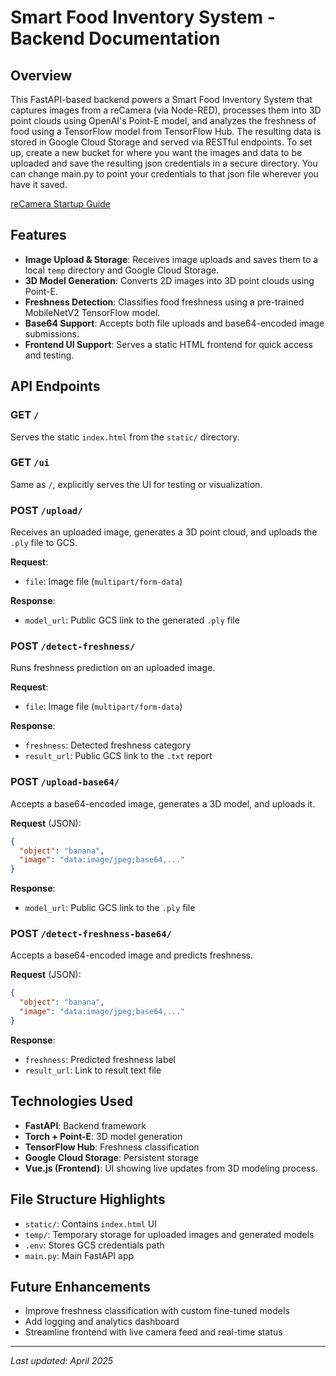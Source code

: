 
# Smart Food Inventory System - Backend Documentation

## Overview

This FastAPI-based backend powers a Smart Food Inventory System that captures images from a reCamera (via Node-RED), processes them into 3D point clouds using OpenAI's Point-E model, and analyzes the freshness of food using a TensorFlow model from TensorFlow Hub. The resulting data is stored in Google Cloud Storage and served via RESTful endpoints.
To set up, create a new bucket for where you want the images and data to be uploaded and save the resulting json credentials in a secure directory. You can change main.py to point your credentials to that json file wherever you have it saved.  

[reCamera Startup Guide](https://wiki.seeedstudio.com/recamera_getting_started/)
## Features

- **Image Upload & Storage**: Receives image uploads and saves them to a local `temp` directory and Google Cloud Storage.
- **3D Model Generation**: Converts 2D images into 3D point clouds using Point-E.
- **Freshness Detection**: Classifies food freshness using a pre-trained MobileNetV2 TensorFlow model.
- **Base64 Support**: Accepts both file uploads and base64-encoded image submissions.
- **Frontend UI Support**: Serves a static HTML frontend for quick access and testing.

## API Endpoints

### GET `/`
Serves the static `index.html` from the `static/` directory.

### GET `/ui`
Same as `/`, explicitly serves the UI for testing or visualization.

### POST `/upload/`
Receives an uploaded image, generates a 3D point cloud, and uploads the `.ply` file to GCS.

**Request**:
- `file`: Image file (`multipart/form-data`)

**Response**:
- `model_url`: Public GCS link to the generated `.ply` file

### POST `/detect-freshness/`
Runs freshness prediction on an uploaded image.

**Request**:
- `file`: Image file (`multipart/form-data`)

**Response**:
- `freshness`: Detected freshness category
- `result_url`: Public GCS link to the `.txt` report

### POST `/upload-base64/`
Accepts a base64-encoded image, generates a 3D model, and uploads it.

**Request** (JSON):
```json
{
  "object": "banana",
  "image": "data:image/jpeg;base64,..."
}
```

**Response**:
- `model_url`: Public GCS link to the `.ply` file

### POST `/detect-freshness-base64/`
Accepts a base64-encoded image and predicts freshness.

**Request** (JSON):
```json
{
  "object": "banana",
  "image": "data:image/jpeg;base64,..."
}
```

**Response**:
- `freshness`: Predicted freshness label
- `result_url`: Link to result text file

## Technologies Used

- **FastAPI**: Backend framework
- **Torch + Point-E**: 3D model generation
- **TensorFlow Hub**: Freshness classification
- **Google Cloud Storage**: Persistent storage
- **Vue.js (Frontend)**: UI showing live updates from 3D modeling process.

## File Structure Highlights

- `static/`: Contains `index.html` UI
- `temp/`: Temporary storage for uploaded images and generated models
- `.env`: Stores GCS credentials path
- `main.py`: Main FastAPI app

## Future Enhancements
- Improve freshness classification with custom fine-tuned models
- Add logging and analytics dashboard
- Streamline frontend with live camera feed and real-time status

---

*Last updated: April 2025*
